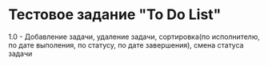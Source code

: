 # Тестовое задание "To Do List"
1.0 - Добавление задачи, удаление задачи, сортировка(по исполнителю, по дате выполения, по статусу, по дате завершения), смена статуса задачи

